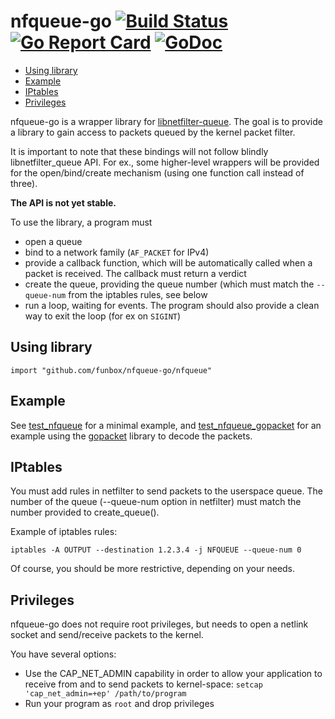 # nfqueue-go [![Build Status](https://travis-ci.org/funbox/nfqueue-go.svg?branch=master)](https://travis-ci.org/funbox/nfqueue-go) [![Go Report Card](https://goreportcard.com/badge/github.com/funbox/nfqueue-go)](https://goreportcard.com/report/github.com/funbox/nfqueue-go) [![GoDoc](https://godoc.org/github.com/funbox/nfqueue-go?status.svg)](https://godoc.org/github.com/funbox/nfqueue-go/nfqueue)

* [Using library](#using-library)
* [Example](#example)
* [IPtables](#iptables)
* [Privileges](#privileges)

nfqueue-go is a wrapper library for
[libnetfilter-queue](http://www.netfilter.org/projects/libnetfilter_queue/). The goal is to provide a library to gain access to packets queued by the kernel packet filter.

It is important to note that these bindings will not follow blindly libnetfilter_queue API. For ex., some higher-level wrappers will be provided for the open/bind/create mechanism (using one function call instead of three).

**The API is not yet stable.**

To use the library, a program must
- open a queue
- bind to a network family (`AF_PACKET` for IPv4)
- provide a callback function, which will be automatically called when a packet is received. The callback must return a verdict
- create the queue, providing the queue number (which must match the `--queue-num` from the iptables rules, see below
- run a loop, waiting for events. The program should also provide a clean way to exit the loop (for ex on `SIGINT`)

## Using library

```
import "github.com/funbox/nfqueue-go/nfqueue"
```

## Example

See [test_nfqueue](nfqueue/test_nfqueue/test_nfqueue.go) for a minimal example, and [test_nfqueue_gopacket](nfqueue/test_nfqueue_gopacket/test_nfqueue.go) for an example using the [gopacket](https://github.com/google/gopacket) library to decode the packets.

## IPtables

You must add rules in netfilter to send packets to the userspace queue.
The number of the queue (--queue-num option in netfilter) must match the
number provided to create_queue().

Example of iptables rules:

    iptables -A OUTPUT --destination 1.2.3.4 -j NFQUEUE --queue-num 0

Of course, you should be more restrictive, depending on your needs.

## Privileges

nfqueue-go does not require root privileges, but needs to open a netlink socket and send/receive packets to the kernel.

You have several options:
- Use the CAP_NET_ADMIN capability in order to allow your application to receive from and to send packets to kernel-space:
```setcap 'cap_net_admin=+ep' /path/to/program```
- Run your program as `root` and drop privileges

